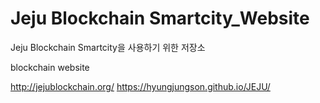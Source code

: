 # Jeju Blockchain Smartcity_Website
Jeju Blockchain Smartcity을 사용하기 위한 저장소

blockchain website

http://jejublockchain.org/
https://hyungjungson.github.io/JEJU/
